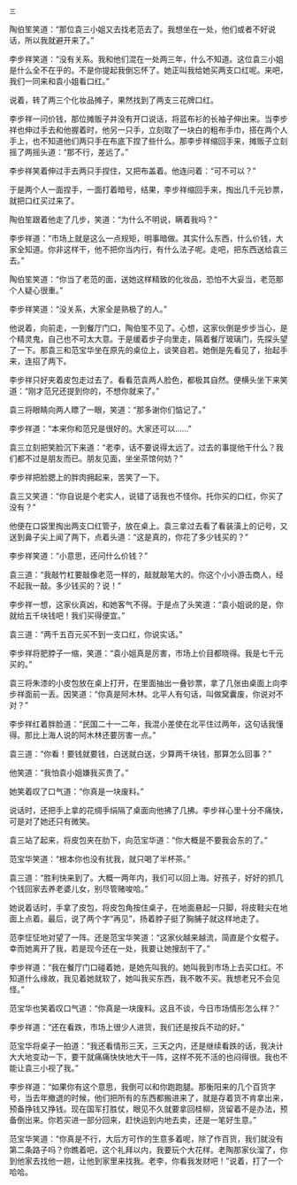     三 

   陶伯笙笑道：“那位袁三小姐又去找老范去了。我想坐在一处，他们或者不好说话，所以我就避开来了。”

   李步祥笑道：“没有关系。我和他们混在一处两三年，什么不知道。这位袁三小姐是什么全不在乎的。不是你提起我倒忘怀了。她正叫我给她买两支口红呢。来吧，我们一同来和袁小姐看口红。”

   说着，转了两三个化妆品摊子，果然找到了两支三花牌口红。

   李步祥一问价钱，那位摊贩子并没有开口说话，将蓝布衫的长袖子伸出来。当李步祥也伸过手去和他握着时，他另一只手，立刻取了一块白的粗布手巾，搭在两个人手上，也不知道他们两只手在布底下捏了些什么。那李步祥缩回手来，摊贩子立刻摇了两摇头道：“那不行，差远了。”

   李步祥笑着伸过手去两只手捏住，又把布盖着。他连问着：“可不可以？”

   于是两个人一面捏手，一面打着暗号，结果，李步祥缩回手来，掏出几千元钞票，就把口红买过来了。

   陶伯笙跟着他走了几步，笑道：“为什么不明说，瞒着我吗？”

   李步祥道：“市场上就是这么一点规矩，明事暗做。其实什么东西，什么价钱，大家全知道。你非这样干，他不把你当内行，有什么法子呢。走吧，把东西送给袁三去。”

   陶伯笙笑道：“你当了老范的面，送她这样精致的化妆品，恐怕不大妥当，老范那个人疑心很重。”

   李步祥笑道：“没关系，大家全是熟极了的人。”

   他说着，向前走，一到餐厅门口，陶伯笙不见了。心想，这家伙倒是步步当心，是个精灵鬼，自己也不可太大意。于是缓着步子向里走，隔着餐厅玻璃门，先探头望了一下。那袁三和范宝华坐在原先的桌位上，谈笑自若。她倒是先看见了，抬起手来，连招了两下。

   李步祥只好夹着皮包走过去了。看看范袁两人脸色，都极其自然。便横头坐下来笑道：“刚才范兄还提到你的，不想你就来了。”

   袁三将眼睛向两人瞟了一眼，笑道：“那多谢你们惦记了。”

   李步祥道：“本来你和范兄是很好的。大家还可以……”

   袁三立刻把笑脸沉下来道：“老李，话不要说得太远了。过去的事提他干什么？我们都不过是朋友而已。朋友见面，坐坐茶馆何妨？”

   李步祥把脸腮上的胖肉拥起来，苦笑了一下。

   袁三又笑道：“你自说是个老实人，说错了话我也不怪你。托你买的口红，你买了没有？”

   他便在口袋里掏出两支口红管子，放在桌上。袁三拿过去看了看装潢上的记号，又送到鼻子尖上闻了两下，点着头道：“这是真的，你花了多少钱买的？”

   李步祥笑道：“小意思，还问什么价钱？”

   袁三道：“我敲竹杠要敲像老范一样的，敲就敲笔大的。你这个小小游击商人，经不起我一敲。多少钱买的？说！”

   李步祥一想，这家伙真凶，和她客气不得。于是点了头笑道：“袁小姐说的是，你就给五千块钱吧！我们买得便宜。”

   袁三道：“两千五百元买不到一支口红，你说实话。”

   李步祥将肥脖子一缩，笑道：“袁小姐真是厉害，市场上价目都晓得。我是七千元买的。”

   袁三将朱漆的小皮包放在桌上打开，在里面抽出一叠钞票，拿了几张由桌面上向李步祥面前一丢。因笑道：“你真是阿木林。北平人有句话，叫做窝囊废，你说对不对？”

   李步祥红着胖脸道：“民国二十一二年，我混小差使在北平住过两年，这句话我懂得。那比上海人说的阿木林还要厉害一点。”

   袁三道：“你看！要钱就要钱，白送就白送，少算两千块钱，那算怎么回事？”

   他笑道：“我怕袁小姐嫌我买贵了。”

   她笑着叹了口气道：“你真是一块废料。”

   说话时，还把手上拿的花绸手绢隔了桌面向他拂了几拂。李步祥心里十分不痛快，可是对了她还只有微笑。

   袁三站了起来，将皮包夹在肋下，向范宝华道：“你大概是不要我会东的了。”

   范宝华笑道：“根本你也没有扰我，就只喝了半杯茶。”

   袁三道：“胜利快来到了。大概一两年内，我们可以回上海。好孩子，好好的抓几个钱回家去养老婆儿女，别尽管赌唆哈。”

   她说着话时，手拿了皮包，将皮包角按住桌子，在地面悬起一只脚，将皮鞋尖在地面上点着。最后，说了两个字“再见”，扬着脖子挺了胸脯子就这样地走了。

   范李怔怔地对望了一阵。还是范宝华笑道：“这家伙越来越流，简直是个女棍子。幸而她离开了我，若是现今还在一处，我要让她搜刮干了。”

   李步祥道：“我在餐厅门口碰着她，是她先叫我的。她叫我到市场上去买口红。不知道什么缘故，我见着她就软了，她叫我买东西，我不敢不买。我想老兄不会见怪。”

   范宝华也笑着叹口气道：“你真是一块废料。这且不谈，今日市场情形怎么样？”

   李步祥道：“还在看跌，市场上很少人进货，我们还是按兵不动的好。”

   范宝华将桌子一拍道：“我还看情形三天，三天之内，还是继续看跌的话，我决计大大地变动一下，要干就痛痛快快地大干一阵，这样不死不活的也闷得很。我也不能让袁三小视了我。”

   李步祥道：“如果你有这个意思，我倒可以和你跑跑腿。那衡阳来的几个百货字号，当去年撤退的时候，他们把所有的东西都搬进来了，就是存着货不肯拿出来，预备挣钱又挣钱。现在国军打胜仗，眼见不久就要拿回桂柳，货留着不是办法，预备倒出来。你若买进一部分回来，赶快运到内地去卖，还是一笔好生意。”

   范宝华笑道：“你真是不行，大后方可作的生意多着呢，除了作百货，我们就没有第二条路子吗？你瞧着吧，这个礼拜以内，我要玩个大花样。老陶那家伙溜了，你到他家去找他一趟，让他到家里来找我。老李，你看我发财吧！”说着，打了一个哈哈。

